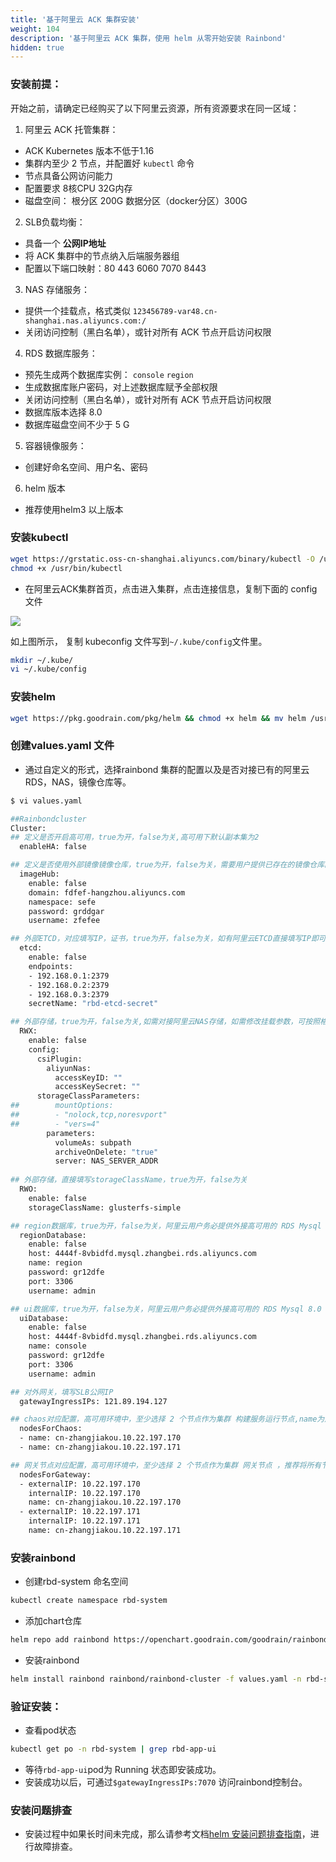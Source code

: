 ```yaml
---
title: '基于阿里云 ACK 集群安装'
weight: 104
description: '基于阿里云 ACK 集群，使用 helm 从零开始安装 Rainbond'
hidden: true
---
```


#### 

### 安装前提：

开始之前，请确定已经购买了以下阿里云资源，所有资源要求在同一区域：

1. 阿里云 ACK 托管集群：

- ACK Kubernetes 版本不低于1.16
- 集群内至少 2 节点，并配置好 `kubectl` 命令
- 节点具备公网访问能力
- 配置要求 8核CPU 32G内存 
- 磁盘空间： 根分区 200G 数据分区（docker分区）300G

2. SLB负载均衡：

- 具备一个 **公网IP地址**
- 将 ACK 集群中的节点纳入后端服务器组
- 配置以下端口映射：80 443 6060 7070 8443

3. NAS 存储服务：

- 提供一个挂载点，格式类似 `123456789-var48.cn-shanghai.nas.aliyuncs.com:/`
- 关闭访问控制（黑白名单），或针对所有 ACK 节点开启访问权限

4. RDS 数据库服务：

- 预先生成两个数据库实例： `console` `region`
- 生成数据库账户密码，对上述数据库赋予全部权限
- 关闭访问控制（黑白名单），或针对所有 ACK 节点开启访问权限
- 数据库版本选择 8.0
- 数据库磁盘空间不少于 5 G

5. 容器镜像服务：

- 创建好命名空间、用户名、密码

6. helm 版本

- 推荐使用helm3 以上版本

### 安装kubectl

```bash
wget https://grstatic.oss-cn-shanghai.aliyuncs.com/binary/kubectl -O /usr/bin/kubectl
chmod +x /usr/bin/kubectl
```

- 在阿里云ACK集群首页，点击进入集群，点击连接信息，复制下面的 config 文件

![](https://pic.imgdb.cn/item/6217362f2ab3f51d91f511aa.png)

如上图所示， 复制 kubeconfig 文件写到`~/.kube/config`文件里。

```bash
mkdir ~/.kube/
vi ~/.kube/config
```

### 安装helm

```bash
wget https://pkg.goodrain.com/pkg/helm && chmod +x helm && mv helm /usr/local/bin/
```

### 创建values.yaml 文件

- 通过自定义的形式，选择rainbond 集群的配置以及是否对接已有的阿里云RDS，NAS，镜像仓库等。

```bash
$ vi values.yaml

##Rainbondcluster
Cluster:
## 定义是否开启高可用，true为开，false为关,高可用下默认副本集为2
  enableHA: false

## 定义是否使用外部镜像镜像仓库，true为开，false为关，需要用户提供已存在的镜像仓库的 域名、空间名称、用户名以及密码
  imageHub:
    enable: false
    domain: fdfef-hangzhou.aliyuncs.com
    namespace: sefe
    password: grddgar
    username: zfefee

## 外部ETCD，对应填写IP，证书，true为开，false为关，如有阿里云ETCD直接填写IP即可
  etcd:
    enable: false
    endpoints: 
    - 192.168.0.1:2379 
    - 192.168.0.2:2379
    - 192.168.0.3:2379
    secretName: "rbd-etcd-secret"

## 外部存储，true为开，false为关,如需对接阿里云NAS存储，如需修改挂载参数，可按照格式修改mountOptions下面的参数，挂载点直接修改server地址
  RWX:
    enable: false
    config:
      csiPlugin:
        aliyunNas:
          accessKeyID: ""
          accessKeySecret: ""
      storageClassParameters:
##        mountOptions:
##        - "nolock,tcp,noresvport"
##        - "vers=4"
        parameters:
          volumeAs: subpath
          archiveOnDelete: "true"
          server: NAS_SERVER_ADDR
      
## 外部存储，直接填写storageClassName，true为开，false为关
  RWO:
    enable: false
    storageClassName: glusterfs-simple

## region数据库，true为开，false为关，阿里云用户务必提供外接高可用的 RDS Mysql 8.0 数据库，该数据库中需要提前创建 region 数据库，需要提供内网可访问的 RDS 域名、用户名、密码
  regionDatabase:
    enable: false
    host: 4444f-8vbidfd.mysql.zhangbei.rds.aliyuncs.com 
    name: region
    password: gr12dfe
    port: 3306
    username: admin

## ui数据库，true为开，false为关，阿里云用户务必提供外接高可用的 RDS Mysql 8.0 数据库，该数据库中需要提前创建 console 数据库，需要提供内网可访问的 RDS 域名、用户名、密码
  uiDatabase:
    enable: false
    host: 4444f-8vbidfd.mysql.zhangbei.rds.aliyuncs.com
    name: console
    password: gr12dfe
    port: 3306
    username: admin

## 对外网关，填写SLB公网IP
  gatewayIngressIPs: 121.89.194.127

## chaos对应配置，高可用环境中，至少选择 2 个节点作为集群 构建服务运行节点,name为后端服务器节点的 node名称
  nodesForChaos:
  - name: cn-zhangjiakou.10.22.197.170
  - name: cn-zhangjiakou.10.22.197.171

## 网关节点对应配置，高可用环境中，至少选择 2 个节点作为集群 网关节点 ，推荐将所有节点作为网关节点使用，要求节点的 80、443、6060、7070、8443、 端口没有被占用。name 填写node节点的name即可
  nodesForGateway:
  - externalIP: 10.22.197.170
    internalIP: 10.22.197.170
    name: cn-zhangjiakou.10.22.197.170
  - externalIP: 10.22.197.171
    internalIP: 10.22.197.171
    name: cn-zhangjiakou.10.22.197.171
```

### 安装rainbond

- 创建rbd-system 命名空间

```bash
kubectl create namespace rbd-system
```

- 添加chart仓库

```bash
helm repo add rainbond https://openchart.goodrain.com/goodrain/rainbond
```

- 安装rainbond

```bash
helm install rainbond rainbond/rainbond-cluster -f values.yaml -n rbd-system
```

### 验证安装：

- 查看pod状态

```bash
kubectl get po -n rbd-system | grep rbd-app-ui
```

- 等待``` rbd-app-ui ```pod为 Running 状态即安装成功。
- 安装成功以后，可通过`` $gatewayIngressIPs:7070 `` 访问rainbond控制台。

### 安装问题排查

- 安装过程中如果长时间未完成，那么请参考文档[helm 安装问题排查指南](https://www.rainbond.com/docs/user-operations/deploy/install-troubleshoot/helm-install-troubleshoot/)，进行故障排查。
